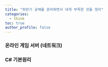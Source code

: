 ```yaml
---
title: "하반기 공채를 준비하면서 내게 부족한 것들 정리"
categories: 
  - think
toc: true
author_profile: false
---
```



### 온라인 게임 서버 (네트워크)

### C# 기본원리
